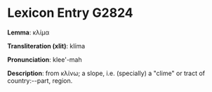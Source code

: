 # Lexicon Entry G2824

**Lemma**: κλίμα

**Transliteration (xlit)**: klíma

**Pronunciation**: klee'-mah

**Description**:
from κλίνω; a slope, i.e. (specially) a "clime" or tract of country:--part, region.
